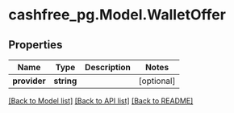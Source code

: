# cashfree_pg.Model.WalletOffer

## Properties

Name | Type | Description | Notes
------------ | ------------- | ------------- | -------------
**provider** | **string** |  | [optional] 

[[Back to Model list]](../README.md#documentation-for-models) [[Back to API list]](../README.md#documentation-for-api-endpoints) [[Back to README]](../README.md)

